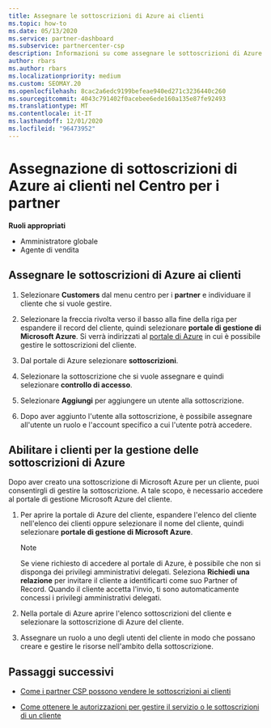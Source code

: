 ```yaml
---
title: Assegnare le sottoscrizioni di Azure ai clienti
ms.topic: how-to
ms.date: 05/13/2020
ms.service: partner-dashboard
ms.subservice: partnercenter-csp
description: Informazioni su come assegnare le sottoscrizioni di Azure ai clienti nel centro per i partner e su come consentire ai clienti di gestire le proprie sottoscrizioni.
author: rbars
ms.author: rbars
ms.localizationpriority: medium
ms.custom: SEOMAY.20
ms.openlocfilehash: 8cac2a6edc9199befeae940ed271c3236440c260
ms.sourcegitcommit: 4043c791402f0acebee6ede160a135e87fe92493
ms.translationtype: MT
ms.contentlocale: it-IT
ms.lasthandoff: 12/01/2020
ms.locfileid: "96473952"
---
```

# <a name="assigning-azure-subscriptions-to-customers-in-partner-center"></a>Assegnazione di sottoscrizioni di Azure ai clienti nel Centro per i partner

**Ruoli appropriati**

- Amministratore globale
- Agente di vendita

## <a name="assign-azure-subscriptions-to-your-customers"></a>Assegnare le sottoscrizioni di Azure ai clienti

1. Selezionare **Customers** dal menu centro per i **partner** e individuare il cliente che si vuole gestire.

2. Selezionare la freccia rivolta verso il basso alla fine della riga per espandere il record del cliente, quindi selezionare **portale di gestione di Microsoft Azure**. Si verrà indirizzati al [portale di Azure](https://portal.azure.com/) in cui è possibile gestire le sottoscrizioni del cliente.

3. Dal portale di Azure selezionare **sottoscrizioni**.

4. Selezionare la sottoscrizione che si vuole assegnare e quindi selezionare **controllo di accesso**.

5. Selezionare **Aggiungi** per aggiungere un utente alla sottoscrizione. 

6. Dopo aver aggiunto l'utente alla sottoscrizione, è possibile assegnare all'utente un ruolo e l'account specifico a cui l'utente potrà accedere.

## <a name="enable-customers-to-manage-their-azure-subscriptions"></a>Abilitare i clienti per la gestione delle sottoscrizioni di Azure

Dopo aver creato una sottoscrizione di Microsoft Azure per un cliente, puoi consentirgli di gestire la sottoscrizione. A tale scopo, è necessario accedere al portale di gestione Microsoft Azure del cliente. 

1. Per aprire la portale di Azure del cliente, espandere l'elenco del cliente nell'elenco dei clienti oppure selezionare il nome del cliente, quindi selezionare **portale di gestione di Microsoft Azure**.

   > [!NOTE]  
   > Se viene richiesto di accedere al portale di Azure, è possibile che non si disponga dei privilegi amministrativi delegati. Seleziona **Richiedi una relazione** per invitare il cliente a identificarti come suo Partner of Record. Quando il cliente accetta l'invio, ti sono automaticamente concessi i privilegi amministrativi delegati.

2. Nella portale di Azure aprire l'elenco sottoscrizioni del cliente e selezionare la sottoscrizione di Azure del cliente.

3. Assegnare un ruolo a uno degli utenti del cliente in modo che possano creare e gestire le risorse nell'ambito della sottoscrizione.

## <a name="next-steps"></a>Passaggi successivi

- [Come i partner CSP possono vendere le sottoscrizioni ai clienti](customer-subscriptions.md)

- [Come ottenere le autorizzazioni per gestire il servizio o le sottoscrizioni di un cliente](customers-revoke-admin-privileges.md)
